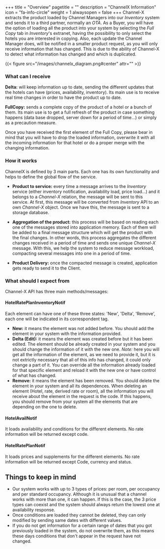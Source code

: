 +++
title = "Overview"
pagetitle = ""
description = "ChannelX Information"
icon = "fa-info-circle"
weight = 1
alwaysopen = false
+++
Channel-X extracts the product loaded by Channel Managers into our *Inventory* system and sends it to a third partner, normally an *OTA*. As a Buyer, you will have the option of loading all the product into your system by selecting the *Full Copy* tab in *Inventory*'s extranet, having the possibility to only select the hotels you are interested in copying. Also, each update the Channel Manager does, will be notified in a smaller product request, as you will only receive information that has changed. This is due to the ability of Channel-X to detect what information has changed and which is duplicated.

{{< figure src="/images/channelx_diagram.png#center" attr="" >}}

### What can I receive

**Delta:** will keep information up to date, sending the different updates that the hotels can have (prices, availability, inventory). Its main use is to receive real time changes in order to have the product up to date.

**FullCopy:** sends a complete copy of the product of a hotel or a bunch of them. Its main use is to get a full refresh of the product in case something happens (data base dropped, server down for a period of time...) or simply as a precaution measure.

Once you have received the first element of the Full Copy, please bear in mind that you will have to drop the loaded information, overwrite it with all the incoming information for that hotel or do a proper merge with the changing information.


### How it works
ChannelX is defined by 3 main parts. Each one has its own functionality and helps to define the global flow of the service.

- **Product to service:** every time a message arrives to the *Inventory* service (either inventory notification, availability load, price load...) and it belongs to a *Channel-X* relation, the message will be sent to this service. At first, this message will be converted from *Inventory* API to an own *Channel-X* object. Once we have this, the message is sent to a storage database.

- **Aggregation of the product:** this process will be based on reading each one of the messages stored into application memory. Each of them will be added to a final message structure which will get the product with the final changes. In other words, this process aggregates the different changes received in a period of time and sends one unique *Channel-X* message. With this, we help the system to reduce message workload, compacting several messages into one in a period of time. 

- **Product Delivery:** once the compacted message is created, application gets ready to send it to the Client. 

### What should I expect from

Channel-X API has three main methods/messages:

#### HotelRatePlanInventoryNotif

Each element can have one of these three states: 'New', 'Delta', 'Remove', each one will be indicated in its correspondent tag.

* **New:** it means the element was not added before. You should add the element in your system with the information provided.
* **Delta (Edit):** it means the element was created before but it has been edited. The element should be already created in your system and you should change the information of it with the new one. *Note:* here you will get all the information of the element, as we need to provide it, but it is not extrictly necessary that all of this info has changed, it could only change a part of it. You can override all the information already loaded for that specific element and reload it with the new one or have control of what has changed.
* **Remove:** it means the element has been removed. You should delete the element in your system and all its dependences. When deleting an element (Hotel, rate, derived rate or room), all the information you will receive about the element in the request is the code. If this happens, you should remove from your system all the elements that are depending on the one to delete.

#### HotelAvailNotif

It loads availability and conditions for the different elements. No rate information will be returned except code.

#### HotelRatePlanNotif

It loads prices and supplements for the different elements. No rate information will be returned except Code, currency and status.

## Things to keep in mind

- Our system works with up to 3 types of prices: per room, per occupancy and per standard occupancy. Although it is unusual that a channel works with more than one, it can happen. If this is the case, the 3 price types can coexist and the system should always return the lowest one at availability response. 
- Once conditions are loaded they cannot be deleted, they can only modified by sending same dates with different values.
- If you do not get information for a certain range of dates that you got previously loaded in the system, do not overwrite them, as this means these days conditions that don't appear in the request have not changed. 


